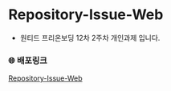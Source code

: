 # Repository-Issue-Web
- 원티드 프리온보딩 12차 2주차 개인과제 입니다.

### 🌐 배포링크
[Repository-Issue-Web](https://repository-issue-web.vercel.app/)
